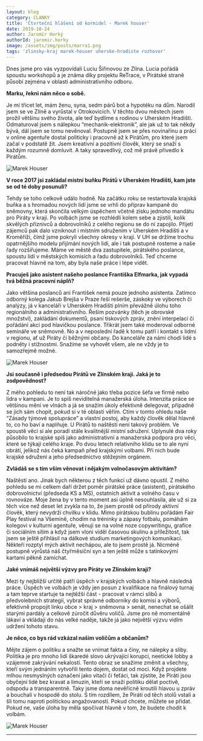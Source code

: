 ```yaml
---
layout: blog
category: CLANKY
title: 'Čtvrteční hlášení od kormidel - Marek houser'
date: 2019-10-24
author: Jaromír Horký
authorId: jaromir.horky
image: /assets/img/posts/marra1.png   
tags: 'zlinsky-kraj marek-houser uherske-hradiste rozhovor'
---
```


Dnes jsme pro vás vyzpovídali Luciu Šiřinovou ze Zlína. Lucia pořádá spoustu workshopů a je známa díky projektu ReTrace, v Pirátské straně působí zejména v oblasti administrativního odboru.

**Marku, řekni nám něco o sobě.**

Je mi třicet let, mám ženu, syna, sedm párů bot a hypotéku na dům. Narodil jsem se ve Zlíně a vyrůstal v Otrokovicích. V těchto dvou městech jsem prožil většinu svého života, ale teď bydlíme s rodinou v Uherském Hradišti. Odmaturoval jsem s nálepkou “mechanik-elektronik”, ale jak už to tak někdy bývá, dál jsem se tomu nevěnoval. Postupně jsem se přes novinařinu a práci v online agentuře dostal politicky i pracovně až k Pirátům, pro které jsem začal v podstatě žít. Jsem kreativní a pozitivní člověk, který se snaží s každým rozumně domluvit. A taky spravedlivý, což mě právě přivedlo k Pirátům.

![Marek Houser](https://zlinsky.pirati.cz/assets/img/posts/marra2.jpg)

**V roce 2017 jsi zakládal místní buňku Pirátů v Uherském Hradišti, kam jste se od té doby posunuli?**

Tehdy se toho celkově událo hodně. Na začátku roku se restartovala krajská buňka a s hromadou nových lidí jsme se vrhli do příprav kampaně do sněmovny, která skončila velkým úspěchem včetně zisku jednoho mandátu pro Piráty v kraji. Po volbách jsme se rozhlédli kolem sebe a zjistili, kolik skvělých příznivců a dobrovolníků z celého regionu se do ní zapojilo. Přijetí zájemců pak dalo vzniknout i místním sdružením v Uherském Hradišti a v Kroměříži, čímž jsme pokryli všechny okresy v kraji. V UH se držíme trochu opatrnějšího modelu přijímání nových lidí, ale i tak postupně rosteme a naše řady rozšiřujeme. Máme ve městě dva zastupitele, pirátského poslance, spoustu lidí v městských komisích a řadu dobrovolníků. Teď chceme pracovat hlavně na tom, aby byla naše práce i lépe vidět.

**Pracuješ jako asistent našeho poslance Františka Elfmarka, jak vypadá tvá běžná pracovní náplň?**

Jako většina poslanců ani František nemá pouze jednoho asistenta. Zatímco odborný kolega Jakub Brejša v Praze řeší rešerše, záskoky ve výborech či analýzy, já v kanceláři v Uherském Hradišti plním převážně úlohu toho regionálního a administrativního. Řeším pozvánky (těch je obrovské množství), zakládání dokumentů, psaní tiskových zpráv, znění interpelací či pořádání akcí pod hlavičkou poslance. Třikrát jsem také moderoval odborné semináře ve sněmovně. No a v neposlední řadě k tomu patří i kontakt s lidmi v regionu, ať už Piráty či běžnými občany. Do kanceláře za námi chodí lidé s podněty i stížnostmi. Snažíme se vyhovět všem, ale ne vždy je to samozřejmě možné.

![Marek Houser](https://zlinsky.pirati.cz/assets/img/posts/marra3.jpg)

**Jsi současně i předsedou Pirátů ve Zlínském kraji. Jaká je to zodpovědnost?**

Z mého pohledu to není tak náročné jako třeba pozice šéfa ve firmě nebo lídra v kampani. Je to spíš neviditelná manažerská úloha. Intenzita práce se většinou mění ve vlnách a já se snažím úkoly efektivně delegovat, případně se jich sám chopit, pokud si v té oblasti věřím. Ctím v tomto ohledu naše “Zásady týmové spolupráce” a vlastní postoj, aby každý člověk dělal hlavně to, co ho baví a naplňuje. U Pirátů to naštěstí není takový problém. Ve spoustě věcí si ale poradí stále kvalitnější místní sdružení. Uplynulé dva roky působilo to krajské spíš jako administrativní a manažerská podpora pro věci, které se týkají celého kraje. Po dvou letech relativního klidu se to ale nyní obrátí, jelikož nás čeká kampaň před krajskými volbami. Při nich bude krajské sdružení a jeho předsednictvo stěžejním orgánem.

**Zvládáš se s tím vším věnovat i nějakým volnočasovým aktivitám?**

Naštěstí ano. Jinak bych některou z těch funkcí už dávno opustil. Z mého pohledu se mi celkem daří držet poměr pirátské práce (asistent), pirátského dobrovolnictví (předseda KS a MS), ostatních aktivit a volného času v rovnováze. Moje žena by v tento moment asi úplně nesouhlasila, ale už si za těch více než deset let zvykla na to, že jsem prostě od přírody aktivní člověk, který nevydrží chvilku v klidu. Mimo pirátskou bublinu pořádám Fair Play festival na Všemině, chodím na tréninky a zápasy fotbalu, pomáhám kolegovi v kulturní agentuře, věnuji se na volné noze copywritingu, grafice či sociálním sítím a když jsem vloni viděl časovou skulinu a příležitost, tak jsem se ještě přihlásil na dálkové studium marketingových komunikací. Někteří rozptyl mých aktivit nechápou, ale to jsem prostě já. Nicméně postupně výrůstá náš čtyřměsíční syn a ten ještě může s tatínkovými kartami pěkně zamíchat.

**Jaké vnímáš největší výzvy pro Piráty ve Zlínském kraji?**

Mezi ty nejbližší určitě patří úspěch v krajských volbách a hlavně následná práce. Úspěch ve volbách je vždy jen posun z kvalifikace na finálový turnaj a tam teprve startuje ta nejtěžší část - pracovat v rámci slibů a předvolebních strategií, vybrat správné odborníky do komisí a výborů, efektivně propojit linku obce > kraj > sněmovna > senát, nenechat se ošálit starými pardály a celkově zúročit důvěru voličů. Jsme pro ně momentálně lákaví a vkládají do nás velké naděje, takže já jako největší výzvu vidím udržení tohoto stavu.

**Je něco, co bys rád vzkázal našim voličům a občanům?**

Mějte zájem o politiku a snažte se vnímat fakta a činy, ne nálepky a sliby. Politika je pro mnoho lidí škaredé slovo ukrývající korupci, neetické lobby a vzájemné zakrývání nekalostí. Tento obraz se snažíme změnit a všechny, kteří svým jednáním vytvořili tento dojem, dostat od moci. Když projdete mlhou nesmyslných označení jako vítači či feťáci, tak zjistíte, že Piráti jsou obyčejní lidé bez kravat a limuzín, kteří se snaží politiku dělat poctivě, odspodu a transparentně. Taky jsme doma nevěřícně kroutili hlavou u zpráv a bouchali v hospodě do stolu. S tím rozdílem, že Piráti od těch stolů vstali a šli tomu naproti politickou angažovaností. Pokud chcete, můžete se přidat. Pokud ne, vaše úloha by měla spočívat hlavně v tom, že budete chodit k volbám.

![Marek Houser](https://zlinsky.pirati.cz/assets/img/posts/marra4.jpg)

---
